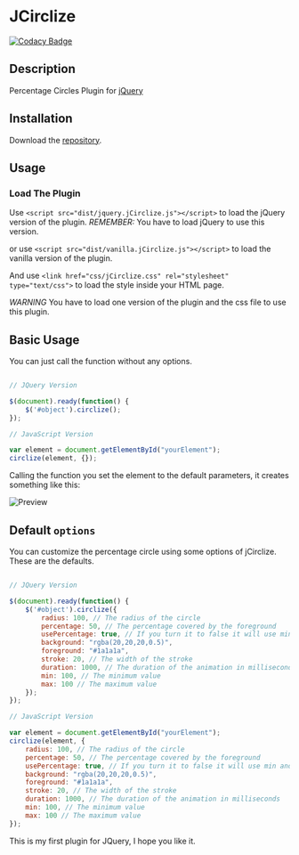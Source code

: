 # JCirclize

[![Codacy Badge](https://api.codacy.com/project/badge/Grade/807123315cce4d12a7132181203cf46e)](https://www.codacy.com/app/francescovallone/jCirclize?utm_source=github.com&amp;utm_medium=referral&amp;utm_content=francescovallone/jCirclize&amp;utm_campaign=Badge_Grade)

## Description

Percentage Circles Plugin for [jQuery](https://jquery.com/)

## Installation

Download the [repository][repo].

## Usage

### Load The Plugin

Use `<script src="dist/jquery.jCirclize.js"></script>` to load the jQuery version of the plugin.
*REMEMBER:* You have to load jQuery to use this version.

or use `<script src="dist/vanilla.jCirclize.js"></script>` to load the vanilla version of the plugin.

And use `<link href="css/jCirclize.css" rel="stylesheet" type="text/css">` to load the style inside your HTML page.

*WARNING* You have to load one version of the plugin and the css file to use this plugin.

## Basic Usage

You can just call the function without any options.

~~~javascript

// JQuery Version

$(document).ready(function() {
    $('#object').circlize();
});

// JavaScript Version

var element = document.getElementById("yourElement");
circlize(element, {});


~~~

Calling the function you set the element to the default parameters, it creates something like this:

![Preview](https://i.imgur.com/bqkjhDO.png)

## Default `options`

You can customize the percentage circle using some options of jCirclize. These are the defaults.

~~~javascript

// JQuery Version

$(document).ready(function() {
    $('#object').circlize({
		radius: 100, // The radius of the circle
		percentage: 50, // The percentage covered by the foreground
		usePercentage: true, // If you turn it to false it will use min and max
		background: "rgba(20,20,20,0.5)",
		foreground: "#1a1a1a",
		stroke: 20, // The width of the stroke
		duration: 1000, // The duration of the animation in milliseconds
		min: 100, // The minimum value
		max: 100 // The maximum value
	});
});

// JavaScript Version

var element = document.getElementById("yourElement");
circlize(element, {
	radius: 100, // The radius of the circle
	percentage: 50, // The percentage covered by the foreground
	usePercentage: true, // If you turn it to false it will use min and max
	background: "rgba(20,20,20,0.5)",
	foreground: "#1a1a1a",
	stroke: 20, // The width of the stroke
	duration: 1000, // The duration of the animation in milliseconds
	min: 100, // The minimum value
	max: 100 // The maximum value
});

~~~

This is my first plugin for JQuery, I hope you like it.

[repo]: https://github.com/francescovallone/jCirclize/archive/master.zip
